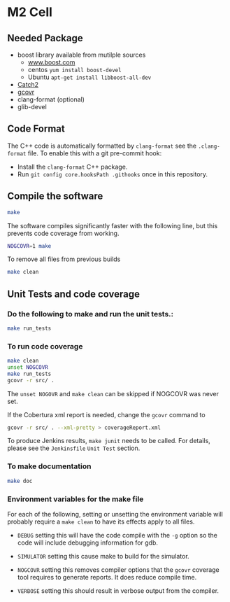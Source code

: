 # M2 Cell

## Needed Package

- boost library available from mutilple sources
  - www.boost.com
  - centos  `yum install boost-devel`
  - Ubuntu  `apt-get install libboost-all-dev`
- [Catch2](https://https://github.com/catchorg/Catch2)
- [gcovr](https://github.com/gcovr)  
- clang-format (optional)
- glib-devel

## Code Format

The C++ code is automatically formatted by `clang-format` see the `.clang-format` file.
To enable this with a git pre-commit hook:

- Install the `clang-format` C++ package.
- Run `git config core.hooksPath .githooks` once in this repository.

## Compile the software


```bash
make
```

The software compiles significantly faster with the following line, but this 
prevents code coverage from working.

```bash
NOGCOVR=1 make
```

To remove all files from previous builds

```bash
make clean
```


## Unit Tests and code coverage

### Do the following to make and run the unit tests.:

```bash
make run_tests
```

### To run code coverage 

``` bash
make clean
unset NOGCOVR
make run_tests
gcovr -r src/ .
```

The `unset NOGOVR` and `make clean` can be skipped if NOGCOVR was never set.

If the Cobertura xml report is needed, change the `gcovr` command to

```bash
gcovr -r src/ . --xml-pretty > coverageReport.xml
```

To produce Jenkins results, `make junit` needs to be called.  For details, please see the `Jenkinsfile` `Unit Test` section. 

### To make documentation

```bash
make doc
```

### Environment variables for the make file

For each of the following, setting or unsetting the environment 
variable will probably require a `make clean` to have its effects
apply to all files.

- `DEBUG` setting this will have the code compile with the `-g` option so the code will include debugging information for gdb.

- `SIMULATOR` setting this cause make to build for the simulator.

- `NOGCOVR` setting this removes compiler options that the `gcovr` coverage tool requires to generate reports. It does reduce compile time.

- `VERBOSE` setting this should result in verbose output from the compiler.
